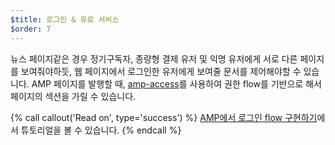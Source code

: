 ```yaml
---
$title: 로그인 & 유료 서비스
$order: 7
---
```


뉴스 페이지같은 경우 정기구독자, 종량형 결제 유저 및 익명 유저에게 서로 다른 페이지를 보여줘야하듯, 웹 페이지에서 로그인한 유저에게 보여줄 문서를 제어해야할 수 있습니다.
AMP 페이지를 발행할 때, [amp-access](https://www.ampproject.org/docs/reference/components/amp-access)를 사용하여 권한 flow를 기반으로 해서 페이지의 섹션을 가릴 수 있습니다.

{% call callout('Read on', type='success') %}
[AMP에서 로그인 flow 구현하기](/ko/docs/get_started/login_requiring.html)에서 튜토리얼을 볼 수 있습니다.
{% endcall %}
